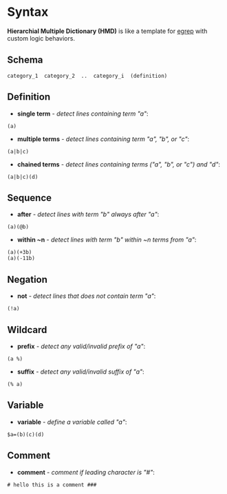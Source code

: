 # Syntax

**Hierarchial Multiple Dictionary (HMD)** is like a template for [egrep](https://wikipedia.org/wiki/Grep) with custom logic behaviors.

## Schema

```
category_1  category_2  ..  category_i  (definition)
```

## Definition

- **single term** - *detect lines containing term "a"*:

```
(a)
```

- **multiple terms** - *detect lines containing term "a", "b", or "c"*:

```
(a|b|c)
```

- **chained terms** - *detect lines containing terms ("a", "b", or "c") and "d"*:

```
(a|b|c)(d)
```

## Sequence

- **after** - *detect lines with term "b" always after "a"*:

```
(a)(@b)
```

- **within ~n** - *detect lines with term "b" within ~n terms from "a"*:

```
(a)(+3b)
(a)(-11b)
```

## Negation

- **not** - *detect lines that does not contain term "a"*:

```
(!a)
```

## Wildcard

- **prefix** - *detect any valid/invalid prefix of "a"*:

```
(a %)
```

- **suffix** - *detect any valid/invalid suffix of "a"*:

```
(% a)
```

## Variable

- **variable** - *define a variable called "a"*:

```
$a=(b)(c)(d)
```

## Comment

- **comment** - *comment if leading character is "#"*:

```
# hello this is a comment ###
```
